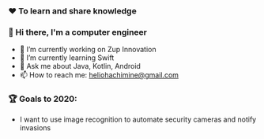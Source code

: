### :heart: To learn and share knowledge
### 👋 Hi there,  I'm a computer engineer 

- 🔭 I’m currently working on Zup Innovation
- 🌱 I’m currently learning Swift
- 💬 Ask me about Java, Kotlin, Android
- 📫 How to reach me: heliohachimine@gmail.com

### :trophy: Goals to 2020:
- I want to use image recognition to automate security cameras and notify invasions
